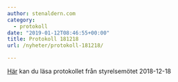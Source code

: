 ```yaml
---
author: stenaldern.com
category:
  - protokoll
date: "2019-01-12T08:46:55+00:00"
title: Protokoll 181218
url: /nyheter/protokoll-181218/

---
```

[Här](/wp-content/uploads/2019/01/Protokoll-styrelsemöte-20181218.pdf) kan du läsa protokollet från styrelsemötet 2018-12-18
